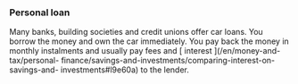 ###  Personal loan

Many banks, building societies and credit unions offer car loans. You borrow
the money and own the car immediately. You pay back the money in monthly
instalments and usually pay fees and [ interest ](/en/money-and-tax/personal-
finance/savings-and-investments/comparing-interest-on-savings-and-
investments#l9e60a) to the lender.
